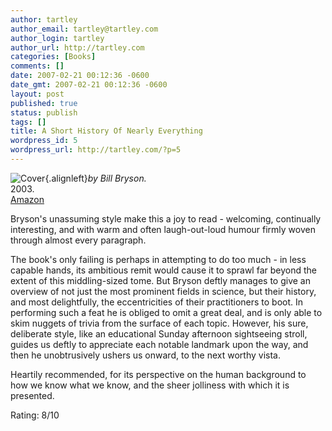 ```yaml
---
author: tartley
author_email: tartley@tartley.com
author_login: tartley
author_url: http://tartley.com
categories: [Books]
comments: []
date: 2007-02-21 00:12:36 -0600
date_gmt: 2007-02-21 00:12:36 -0600
layout: post
published: true
status: publish
tags: []
title: A Short History Of Nearly Everything
wordpress_id: 5
wordpress_url: http://tartley.com/?p=5
---
```


![Cover](http://tartley.com/wp-content/uploads/2007/02/short-history-of-nearly-everything.jpg){.alignleft}*by
Bill Bryson.*\
2003.\
[Amazon](http://www.amazon.co.uk/Short-History-Nearly-Everything/dp/0552997048)

Bryson's unassuming style make this a joy to read - welcoming,
continually interesting, and with warm and often laugh-out-loud humour
firmly woven through almost every paragraph.

The book's only failing is perhaps in attempting to do too much - in
less capable hands, its ambitious remit would cause it to sprawl far
beyond the extent of this middling-sized tome. But Bryson deftly manages
to give an overview of not just the most prominent fields in science,
but their history, and most delightfully, the eccentricities of their
practitioners to boot. In performing such a feat he is obliged to omit a
great deal, and is only able to skim nuggets of trivia from the surface
of each topic. However, his sure, deliberate style, like an educational
Sunday afternoon sightseeing stroll, guides us deftly to appreciate each
notable landmark upon the way, and then he unobtrusively ushers us
onward, to the next worthy vista.

Heartily recommended, for its perspective on the human background to how
we know what we know, and the sheer jolliness with which it is
presented.

Rating: 8/10
